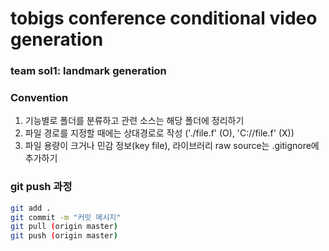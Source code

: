 # tobigs conference conditional video generation

### team sol1: landmark generation


### Convention
1. 기능별로 폴더를 분류하고 관련 소스는 해당 폴더에 정리하기
2. 파일 경로를 지정할 때에는 상대경로로 작성 ('./file.f' (O), 'C://file.f' (X))
3. 파일 용량이 크거나 민감 정보(key file), 라이브러리 raw source는 .gitignore에 추가하기

### git push 과정
``` bash
git add .
git commit -m "커밋 메시지"
git pull (origin master)
git push (origin master)
```
